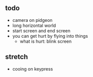 ## todo

- camera on pidgeon
- long horizontal world
- start screen and end screen
- you can get hurt by flying into things
  - what is hurt: blink screen

## stretch

- cooing on keypress
